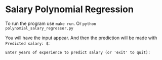 # Salary Polynomial Regression

To run the program use `make run`. Or `python polynomial_salary_regressor.py`

You will have the input appear. And then the prediction will be made with `Predicted salary: $`: 
```
Enter years of experience to predict salary (or 'exit' to quit):
```